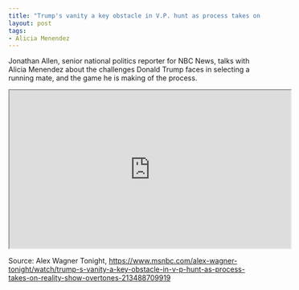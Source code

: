 ```yaml
---
title: "Trump's vanity a key obstacle in V.P. hunt as process takes on reality show overtones"
layout: post
tags:
- Alicia Menendez
---
```


Jonathan Allen, senior national politics reporter for NBC News, talks with Alicia Menendez about the challenges Donald Trump faces in selecting a running mate, and the game he is making of the process.

<iframe width="560" height="315" src="https://www.youtube.com/embed/igH44D4TX-M?si=Awzfz79mE7RiXLcv" title="Trump's vanity" allow="accelerometer; autoplay; clipboard-write; encrypted-media; gyroscope; picture-in-picture; web-share" referrerpolicy="strict-origin-when-cross-origin" allowfullscreen></iframe>

Source: Alex Wagner Tonight, https://www.msnbc.com/alex-wagner-tonight/watch/trump-s-vanity-a-key-obstacle-in-v-p-hunt-as-process-takes-on-reality-show-overtones-213488709919
